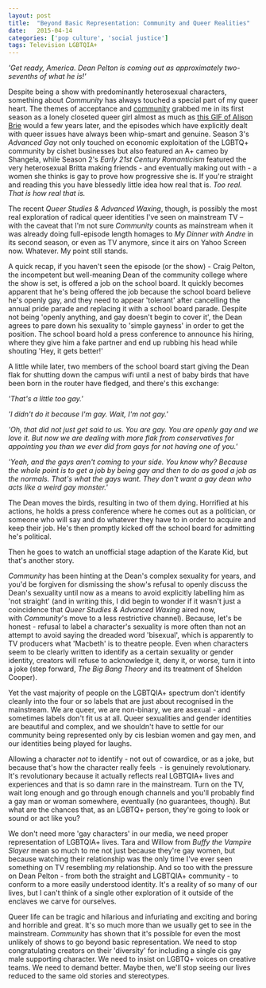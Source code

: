 ```yaml
---
layout: post
title:  "Beyond Basic Representation: Community and Queer Realities"
date:   2015-04-14
categories: ['pop culture', 'social justice']
tags: Television LGBTQIA+
---
```


_'Get ready, America. Dean Pelton is coming out as approximately two-sevenths of what he is!'_

Despite being a show with predominantly heterosexual characters, something about _Community_ has always touched a special part of my queer heart. The themes of acceptance and [community](https://www.youtube.com/watch?v=kZA1N9PQW5g) grabbed me in its first season as a lonely closeted queer girl almost as much as [this GIF of Alison Brie](https://uproxx.files.wordpress.com/2011/12/bounce.gif) would a few years later, and the episodes which have explicitly dealt with queer issues have always been whip-smart and genuine. Season 3's _Advanced Gay_ not only touched on economic exploitation of the LGBTQ+ community by cishet businesses but also featured an A+ cameo by Shangela, while Season 2's _Early 21st Century Romanticism_ featured the very heterosexual Britta making friends - and eventually making out with - a women she thinks is gay to prove how progressive she is. If you're straight and reading this you have blessedly little idea how real that is. _Too real. That is how real that is._  

The recent _Queer Studies &amp; Advanced Waxing_, though, is possibly the most real exploration of radical queer identities I've seen on mainstream TV – with the caveat that I'm not sure _Community_ counts as mainstream when it was already doing full-episode length homages to _My Dinner with Andre_ in its second season, or even as TV anymore, since it airs on Yahoo Screen now. Whatever. My point still stands.  

A quick recap, if you haven't seen the episode (or the show) - Craig Pelton, the incompetent but well-meaning Dean of the community college where the show is set, is offered a job on the school board. It quickly becomes apparent that he's being offered the job because the school board believe he's openly gay, and they need to appear 'tolerant' after cancelling the annual pride parade and replacing it with a school board parade. Despite not being 'openly anything, and gay doesn't begin to cover it', the Dean agrees to pare down his sexuality to 'simple gayness' in order to get the position. The school board hold a press conference to announce his hiring, where they give him a fake partner and end up rubbing his head while shouting 'Hey, it gets better!'  

A little while later, two members of the school board start giving the Dean flak for shutting down the campus wifi until a nest of baby birds that have been born in the router have fledged, and there's this exchange:  

_'That's a little too gay.'_  

_'I didn't do it because I'm gay. Wait, I'm not gay.'_  

_'Oh, that did not just get said to us. You are gay. You are openly gay and we love it. But now we are dealing with more flak from conservatives for appointing you than we ever did from gays for not having one of you.'_  

_'Yeah, and the gays aren't coming to your side. You know why? Because the whole point is to get a job by being gay and then to do as good a job as the normals. That's what the gays want. They don't want a gay dean who acts like a weird gay monster.'_  

The Dean moves the birds, resulting in two of them dying. Horrified at his actions, he holds a press conference where he comes out as a politician, or someone who will say and do whatever they have to in order to acquire and keep their job. He's then promptly kicked off the school board for admitting he's political.  

Then he goes to watch an unofficial stage adaption of the Karate Kid, but that's another story.  

_Community_ has been hinting at the Dean's complex sexuality for years, and you'd be forgiven for dismissing the show's refusal to openly discuss the Dean's sexuality until now as a means to avoid explicitly labelling him as 'not straight' (and in writing this, I did begin to wonder if it wasn't just a coincidence that _Queer Studies &amp; Advanced Waxing_ aired now, with _Community_'s move to a less restrictive channel). Because, let's be honest - refusal to label a character's sexuality is more often than not an attempt to avoid saying the dreaded word 'bisexual', which is apparently to TV producers what 'Macbeth' is to theatre people. Even when characters seem to be clearly written to identify as a certain sexuality or gender identity, creators will refuse to acknowledge it, deny it, or worse, turn it into a joke (step forward, _The Big Bang Theory_ and its treatment of Sheldon Cooper).  

Yet the vast majority of people on the LGBTQIA+ spectrum don't identify cleanly into the four or so labels that are just about recognised in the mainstream. We are queer, we are non-binary, we are asexual - and sometimes labels don't fit us at all. Queer sexualities and gender identities are beautiful and complex, and we shouldn't have to settle for our community being represented only by cis lesbian women and gay men, and our identities being played for laughs.  

Allowing a character _not_ to identify - not out of cowardice, or as a joke, but because that's how the character really feels  - is genuinely revolutionary. It's revolutionary because it actually reflects real LGBTQIA+ lives and experiences and that is so damn rare in the mainstream. Turn on the TV, wait long enough and go through enough channels and you'll probably find a gay man or woman somewhere, eventually (no guarantees, though). But what are the chances that, as an LGBTQ+ person, they're going to look or sound or act like you?  

We don't need more 'gay characters' in our media, we need proper representation of LGBTQIA+ lives. Tara and Willow from _Buffy the Vampire Slayer_ mean so much to me not just because they're gay women, but because watching their relationship was the only time I've ever seen something on TV resembling _my_ relationship. And so too with the pressure on Dean Pelton - from both the straight and LGBTQIA+ community - to conform to a more easily understood identity. It's a reality of so many of our lives, but I can't think of a single other exploration of it outside of the enclaves we carve for ourselves.  

Queer life can be tragic and hilarious and infuriating and exciting and boring and horrible and great. It's so much more than we usually get to see in the mainstream. _Community_ has shown that it's possible for even the most unlikely of shows to go beyond basic representation. We need to stop congratulating creators on their 'diversity' for including a single cis gay male supporting character. We need to insist on LGBTQ+ voices on creative teams. We need to demand better. Maybe then, we'll stop seeing our lives reduced to the same old stories and stereotypes.
